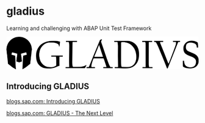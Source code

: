 # gladius
Learning and challenging with ABAP Unit Test Framework

![Gladius Logo](/Logo_Gladius_01.png)

## Introducing GLADIUS

[blogs.sap.com: Introducing GLADIUS](https://blogs.sap.com/2018/06/25/introducing-gladius/)

[blogs.sap.com: GLADIUS - The Next Level](https://blogs.sap.com/2018/07/05/gladius-the-next-level/)
